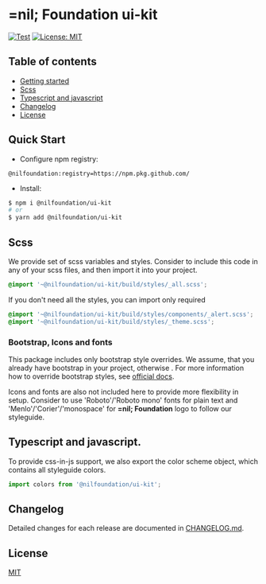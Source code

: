 # =nil; Foundation ui-kit

[![Test](https://github.com/NilFoundation/react-components/actions/workflows/test.yaml/badge.svg)](https://github.com/NilFoundation/react-components/actions/workflows/test.yaml)
[![License: MIT](https://img.shields.io/badge/License-MIT-green.svg)](https://opensource.org/licenses/MIT)

## Table of contents
  - [Getting started](#quick-start)
  - [Scss](#scss)
  - [Typescript and javascript](#typescript-and-javascript)
  - [Changelog](#changelog)
  - [License](#license)

## Quick Start

- Configure npm registry:

```
@nilfoundation:registry=https://npm.pkg.github.com/
```

- Install:

```bash
$ npm i @nilfoundation/ui-kit
# or
$ yarn add @nilfoundation/ui-kit
```

## Scss

We provide set of scss variables and styles. Consider to include this code in any of your scss files, and then import it into your project.

```scss
@import '~@nilfoundation/ui-kit/build/styles/_all.scss';
```

If you don't need all the styles, you can import only required
```scss
@import '~@nilfoundation/ui-kit/build/styles/components/_alert.scss';
@import '~@nilfoundation/ui-kit/build/styles/_theme.scss';
```

### Bootstrap, Icons and fonts
This package includes only bootstrap style overrides. We assume, that you already have bootstrap in your project, otherwise . For more information how to override bootstrap styles, see [official docs](https://getbootstrap.com/docs/5.3/customize/sass/).

Icons and fonts are also not included here to provide more flexibility in setup. Consider to use 'Roboto'/'Roboto mono' fonts for plain text and 'Menlo'/'Corier'/'monospace' for **=nil; Foundation** logo to follow our styleguide.

## Typescript and javascript.
To provide css-in-js support, we also export the color scheme object, which contains all styleguide colors.
```ts
import colors from '@nilfoundation/ui-kit';
```

## Changelog

Detailed changes for each release are documented in [CHANGELOG.md](./CHANGELOG.md).

## License

[MIT](http://opensource.org/licenses/MIT)
